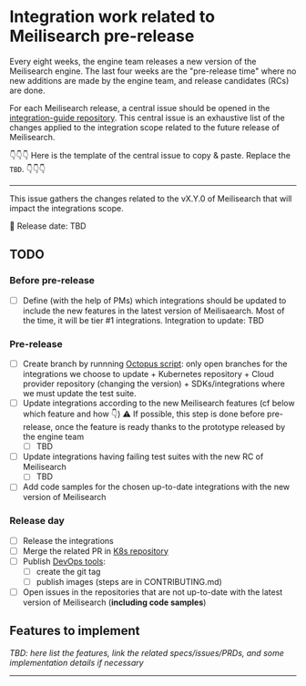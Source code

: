 # Integration work related to Meilisearch pre-release

Every eight weeks, the engine team releases a new version of the Meilisearch engine. The last four weeks are the "pre-release time" where no new additions are made by the engine team, and release candidates (RCs) are done.

For each Meilisearch release, a central issue should be opened in the [integration-guide repository](https://github.com/meilisearch/integration-guides/issues). This central issue is an exhaustive list of the changes applied to the integration scope related to the future release of Meilisearch.

👇👇👇 Here is the template of the central issue to copy & paste. Replace the `TBD`. 👇👇👇

---

This issue gathers the changes related to the vX.Y.0 of Meilisearch that will impact the integrations scope.

📅 Release date: TBD

## TODO

### Before pre-release

- [ ] Define (with the help of PMs) which integrations should be updated to include the new features in the latest version of Meilisaearch. Most of the time, it will be tier #1 integrations.
Integration to update: TBD

### Pre-release

- [ ] Create branch by runnning [Octopus script](https://github.com/meilisearch/integration-automations/tree/main/octopus): only open branches for the integrations we choose to update + Kubernetes repository + Cloud provider repository (changing the version) + SDKs/integrations where we must update the test suite.
- [ ] Update integrations according to the new Meilisearch features (cf below which feature and how 👇)
⚠️ If possible, this step is done before pre-release, once the feature is ready thanks to the prototype released by the engine team
  - [ ] TBD
- [ ] Update integrations having failing test suites with the new RC of Meilisearch
  - [ ] TBD
- [ ] Add code samples for the chosen up-to-date integrations with the new version of Meilisearch

### Release day

- [ ] Release the integrations
- [ ] Merge the related PR in [K8s repository](https://github.com/meilisearch/meilisearch-kubernetes/pulls)
- [ ] Publish [DevOps tools](https://github.com/meilisearch/cloud-providers/):
  - [ ] create the git tag
  - [ ] publish images (steps are in CONTRIBUTING.md)
- [ ] Open issues in the repositories that are not up-to-date with the latest version of Meilisearch (**including code samples**)

## Features to implement

*TBD: here list the features, link the related specs/issues/PRDs, and some implementation details if necessary*

---
